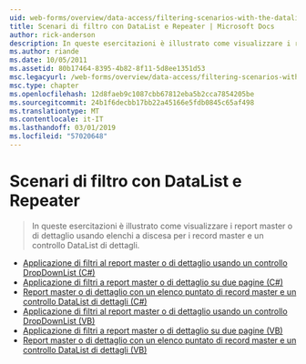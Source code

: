 ```yaml
---
uid: web-forms/overview/data-access/filtering-scenarios-with-the-datalist-and-repeater/index
title: Scenari di filtro con DataList e Repeater | Microsoft Docs
author: rick-anderson
description: In queste esercitazioni è illustrato come visualizzare i report master o di dettaglio usando elenchi a discesa per i record master e un controllo DataList di dettagli.
ms.author: riande
ms.date: 10/05/2011
ms.assetid: 80b17464-8395-4b82-8f11-5d8ee1351d53
msc.legacyurl: /web-forms/overview/data-access/filtering-scenarios-with-the-datalist-and-repeater
msc.type: chapter
ms.openlocfilehash: 12d8faeb9c1087cbb67812eba5b2cca7854205be
ms.sourcegitcommit: 24b1f6decbb17bb22a45166e5fdb0845c65af498
ms.translationtype: MT
ms.contentlocale: it-IT
ms.lasthandoff: 03/01/2019
ms.locfileid: "57020648"
---
```

<a name="filtering-scenarios-with-the-datalist-and-repeater"></a>Scenari di filtro con DataList e Repeater
====================
> In queste esercitazioni è illustrato come visualizzare i report master o di dettaglio usando elenchi a discesa per i record master e un controllo DataList di dettagli.


- [Applicazione di filtri al report master o di dettaglio usando un controllo DropDownList (C#)](master-detail-filtering-with-a-dropdownlist-datalist-cs.md)
- [Applicazione di filtri a report master o di dettaglio su due pagine (C#)](master-detail-filtering-acess-two-pages-datalist-cs.md)
- [Report master o di dettaglio con un elenco puntato di record master e un controllo DataList di dettagli (C#)](master-detail-using-a-bulleted-list-of-master-records-with-a-details-datalist-cs.md)
- [Applicazione di filtri al report master o di dettaglio usando un controllo DropDownList (VB)](master-detail-filtering-with-a-dropdownlist-datalist-vb.md)
- [Applicazione di filtri a report master o di dettaglio su due pagine (VB)](master-detail-filtering-acess-two-pages-datalist-vb.md)
- [Report master o di dettaglio con un elenco puntato di record master e un controllo DataList di dettagli (VB)](master-detail-using-a-bulleted-list-of-master-records-with-a-details-datalist-vb.md)

